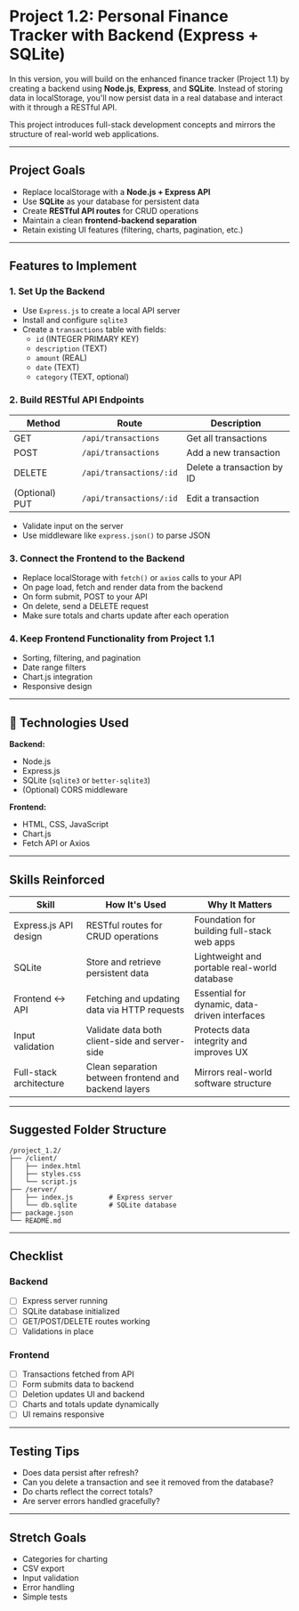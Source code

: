 # Project 1.2: Personal Finance Tracker with Backend (Express + SQLite)

In this version, you will build on the enhanced finance tracker (Project 1.1) by creating a backend using **Node.js**, **Express**, and **SQLite**. Instead of storing data in localStorage, you'll now persist data in a real database and interact with it through a RESTful API.

This project introduces full-stack development concepts and mirrors the structure of real-world web applications.

---

## Project Goals

- Replace localStorage with a **Node.js + Express API**
- Use **SQLite** as your database for persistent data
- Create **RESTful API routes** for CRUD operations
- Maintain a clean **frontend-backend separation**
- Retain existing UI features (filtering, charts, pagination, etc.)

---

## Features to Implement

### 1. **Set Up the Backend**
- Use `Express.js` to create a local API server
- Install and configure `sqlite3`
- Create a `transactions` table with fields:
  - `id` (INTEGER PRIMARY KEY)
  - `description` (TEXT)
  - `amount` (REAL)
  - `date` (TEXT)
  - `category` (TEXT, optional)



### 2. **Build RESTful API Endpoints**

| Method | Route               | Description                      |
|--------|---------------------|----------------------------------|
| GET    | `/api/transactions` | Get all transactions             |
| POST   | `/api/transactions` | Add a new transaction            |
| DELETE | `/api/transactions/:id` | Delete a transaction by ID |
| (Optional) PUT | `/api/transactions/:id` | Edit a transaction |

- Validate input on the server
- Use middleware like `express.json()` to parse JSON



### 3. **Connect the Frontend to the Backend**
- Replace localStorage with `fetch()` or `axios` calls to your API
- On page load, fetch and render data from the backend
- On form submit, POST to your API
- On delete, send a DELETE request
- Make sure totals and charts update after each operation



### 4. **Keep Frontend Functionality from Project 1.1**
- Sorting, filtering, and pagination
- Date range filters
- Chart.js integration
- Responsive design

---

## 🔧 Technologies Used

**Backend:**
- Node.js
- Express.js
- SQLite (`sqlite3` or `better-sqlite3`)
- (Optional) CORS middleware

**Frontend:**
- HTML, CSS, JavaScript
- Chart.js
- Fetch API or Axios

---

## Skills Reinforced

| Skill                  | How It's Used                                                | Why It Matters                                         |
|------------------------|--------------------------------------------------------------|--------------------------------------------------------|
| Express.js API design  | RESTful routes for CRUD operations                           | Foundation for building full-stack web apps            |
| SQLite                 | Store and retrieve persistent data                           | Lightweight and portable real-world database           |
| Frontend ↔ API         | Fetching and updating data via HTTP requests                 | Essential for dynamic, data-driven interfaces          |
| Input validation       | Validate data both client-side and server-side               | Protects data integrity and improves UX                |
| Full-stack architecture| Clean separation between frontend and backend layers         | Mirrors real-world software structure                  |

---

## Suggested Folder Structure

```
/project_1.2/
├── /client/
│   ├── index.html
│   ├── styles.css
│   └── script.js
├── /server/
│   ├── index.js         # Express server
│   └── db.sqlite        # SQLite database
├── package.json
└── README.md
```

---

## Checklist

### Backend
- [ ] Express server running
- [ ] SQLite database initialized
- [ ] GET/POST/DELETE routes working
- [ ] Validations in place

### Frontend
- [ ] Transactions fetched from API
- [ ] Form submits data to backend
- [ ] Deletion updates UI and backend
- [ ] Charts and totals update dynamically
- [ ] UI remains responsive

---

## Testing Tips

- Does data persist after refresh?
- Can you delete a transaction and see it removed from the database?
- Do charts reflect the correct totals?
- Are server errors handled gracefully?

---

## Stretch Goals
- Categories for charting
- CSV export
- Input validation
- Error handling
- Simple tests